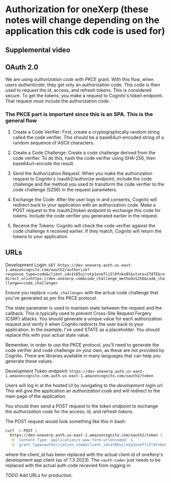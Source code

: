 # Authorization for oneXerp (these notes will change depending on the application this cdk code is used for)

## Supplemental video

## OAuth 2.0

We are using *authorization code with PKCE* grant. With this flow, when users *authenticate*, they get only an authorization code.
This code is then used to request the id, access, and refresh tokens. This is considered secure. To get the tokens, you
make a request to Cognito's token endpoint. That request must include the authorization code.

### The PKCE part is important since this is an SPA. This is the general flow

1. Create a Code Verifier: First, create a cryptographically random string called the code verifier. This should be a base64url-encoded string of a random sequence of ASCII characters.

2. Create a Code Challenge: Create a code challenge derived from the code verifier. To do this, hash the code verifier using SHA-256, then base64url-encode the result.

3. Send the Authorization Request: When you make the authorization request to Cognito's /oauth2/authorize endpoint, include the code challenge and the method you used to transform the code verifier to the code challenge (S256) in the request parameters.

4. Exchange the Code: After the user logs in and consents, Cognito will redirect back to your application with an authorization code. Make a POST request to the /oauth2/token endpoint to exchange this code for tokens. Include the code verifier you generated earlier in the request.

5. Receive the Tokens: Cognito will check the code verifier against the code challenge it received earlier. If they match, Cognito will return the tokens to your application.

## URLs

Development Login: `GET https://dev-onexerp.auth.us-east-1.amazoncognito.com/oauth2/authorize?response_type=code&client_id=1t65ujrotp1esefli5l9fnko8t&state=STATE&redirect_uri=https://dev.onexerp.com&code_challenge_method=S256&code_challenge=<code_challenge>`

Ensure you replace `<code_challenge>` with the actual code challenge that you've generated as per the PKCE protocol.

The state parameter is used to maintain state between the request and the callback. This is typically used to prevent Cross-Site Request Forgery (CSRF) attacks. You should generate a unique value for each authorization request and verify it when Cognito redirects the user back to your application. In the example, I've used STATE as a placeholder. You should replace this with your actual state value.

Remember, in order to use the PKCE protocol, you'll need to generate the code verifier and code challenge on your own, as these are not provided by Cognito. There are libraries available in many languages that can help you generate these values.

Development Token endpoint: `https://dev-onexerp.auth.us-east-1.amazoncognito.com.auth.us-east-1.amazoncognito.com/oauth2/token`

Users will log in at the hosted UI by navigating to the *development login url*. This will give the application an *authorization code* and will redirect to the main page of the application.

You should then send a POST request to the *token endpoint* to exchange the *authorization code* for the access, id, and refresh *tokens*.

The POST request would look something like this in bash:

```bash
curl -X POST \
  https://dev-onexerp.auth.us-east-1.amazoncognito.com/oauth2/token \
  -H 'Content-Type: application/x-www-form-urlencoded' \
  -d 'grant_type=authorization_code&client_id=1t65ujrotp1esefli5l9fnko8t&code=<auth-code>&redirect_uri=https://dev.onexerp.com&code_verifier=<code_verifier>'
```

where the client_id has been replaced with the actual client id of oneXerp's development app client (as of 7.3.2023). The `<auth-code>`
just needs to be replaced with the actual auth code recevied from logging in.

*TODO* Add URLs for production.
